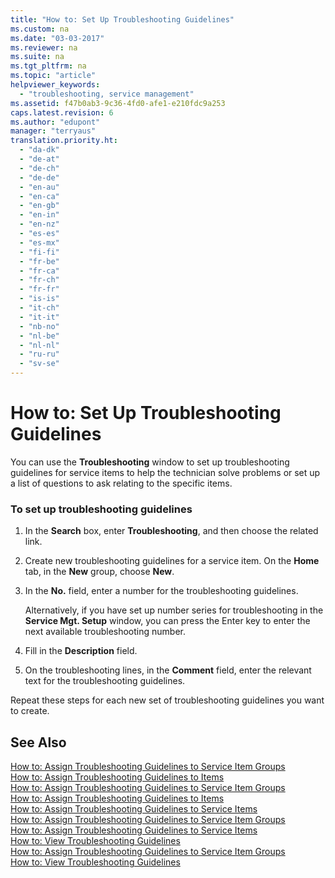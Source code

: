 ```yaml
---
title: "How to: Set Up Troubleshooting Guidelines"
ms.custom: na
ms.date: "03-03-2017"
ms.reviewer: na
ms.suite: na
ms.tgt_pltfrm: na
ms.topic: "article"
helpviewer_keywords: 
  - "troubleshooting, service management"
ms.assetid: f47b0ab3-9c36-4fd0-afe1-e210fdc9a253
caps.latest.revision: 6
ms.author: "edupont"
manager: "terryaus"
translation.priority.ht: 
  - "da-dk"
  - "de-at"
  - "de-ch"
  - "de-de"
  - "en-au"
  - "en-ca"
  - "en-gb"
  - "en-in"
  - "en-nz"
  - "es-es"
  - "es-mx"
  - "fi-fi"
  - "fr-be"
  - "fr-ca"
  - "fr-ch"
  - "fr-fr"
  - "is-is"
  - "it-ch"
  - "it-it"
  - "nb-no"
  - "nl-be"
  - "nl-nl"
  - "ru-ru"
  - "sv-se"
---
```

# How to: Set Up Troubleshooting Guidelines
You can use the **Troubleshooting** window to set up troubleshooting guidelines for service items to help the technician solve problems or set up a list of questions to ask relating to the specific items.  
  
### To set up troubleshooting guidelines  
  
1.  In the **Search** box, enter **Troubleshooting**, and then choose the related link.  
  
2.  Create new troubleshooting guidelines for a service item. On the **Home** tab, in the **New** group, choose **New**.  
  
3.  In the **No.** field, enter a number for the troubleshooting guidelines.  
  
     Alternatively, if you have set up number series for troubleshooting in the **Service Mgt. Setup** window, you can press the Enter key to enter the next available troubleshooting number.  
  
4.  Fill in the **Description** field.  
  
5.  On the troubleshooting lines, in the **Comment** field, enter the relevant text for the troubleshooting guidelines.  
  
 Repeat these steps for each new set of troubleshooting guidelines you want to create.  
  
## See Also  
 [How to: Assign Troubleshooting Guidelines to Service Item Groups](../Service/how-to-assign-troubleshooting-guidelines-to-service-item-groups.md)   
 [How to: Assign Troubleshooting Guidelines to Items](../Service/how-to-assign-troubleshooting-guidelines-to-items.md)   
 [How to: Assign Troubleshooting Guidelines to Service Item Groups](../Service/how-to-assign-troubleshooting-guidelines-to-service-item-groups.md)   
 [How to: Assign Troubleshooting Guidelines to Items](../Service/how-to-assign-troubleshooting-guidelines-to-items.md)   
 [How to: Assign Troubleshooting Guidelines to Service Items](../Service/how-to-assign-troubleshooting-guidelines-to-service-items.md)   
 [How to: Assign Troubleshooting Guidelines to Service Item Groups](../Service/how-to-assign-troubleshooting-guidelines-to-service-item-groups.md)   
 [How to: Assign Troubleshooting Guidelines to Service Items](../Service/how-to-assign-troubleshooting-guidelines-to-service-items.md)   
 [How to: View Troubleshooting Guidelines](../Service/how-to-view-troubleshooting-guidelines.md)   
 [How to: Assign Troubleshooting Guidelines to Service Item Groups](../Service/how-to-assign-troubleshooting-guidelines-to-service-item-groups.md)   
 [How to: View Troubleshooting Guidelines](../Service/how-to-view-troubleshooting-guidelines.md)